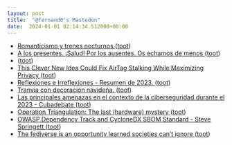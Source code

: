```yaml
---
layout: post
title:  "@fernand0's Mastodon"
date:  2024-01-01 02:14:34.512000+00:00
---
```

*  [Romanticismo y trenes nocturnos ](https://www.vozpopuli.com/opinion/romanticismo-trenes-nocturnos.htm) ([toot](https://mastodon.social/@fernand0/111678277190262104))
*  [A los presentes. ¡Salud! Por los ausentes. Os echamos de menos ](https://mastodon.social/@fernand0/111677526895777284) ([toot](https://mastodon.social/@fernand0/111677526895777284))
*  [ ](https://mastodon.social/@fernand0/111677364046933109) ([toot](https://mastodon.social/@fernand0/111677364046933109))
*  [This Clever New Idea Could Fix AirTag Stalking While Maximizing Privacy ](https://www.wired.com/story/apple-airtag-privacy-stalking-cryptographic-solution) ([toot](https://mastodon.social/@fernand0/111676398577062873))
*  [
         Reflexiones e Irreflexiones - Resumen de 2023.
       ](http://fernand0.blogalia.com//historias/7879) ([toot](https://mastodon.social/@fernand0/111676375462512354))
*  [Tranvía con decoración navideña. ](https://avecesunafoto.wordpress.com/2023/12/31/tranvia-con-decoracion-navidena) ([toot](https://mastodon.social/@fernand0/111676347627410701))
*  [Las principales amenazas en el contexto de la ciberseguridad durante el 2023 - Cubadebate ](http://www.cubadebate.cu/especiales/2023/12/27/las-principales-amenazas-en-el-contexto-de-la-ciberseguridad-durante-el-2023) ([toot](https://mastodon.social/@fernand0/111676205467283506))
*  [Operation Triangulation: The last (hardware) mystery ](https://securelist.com/operation-triangulation-the-last-hardware-mystery/111669) ([toot](https://mastodon.social/@fernand0/111676017898129900))
*  [OWASP Dependency Track and CycloneDX SBOM Standard - Steve Springett ](https://www.youtube.com/watch?v=QV2JcwHpje) ([toot](https://mastodon.social/@fernand0/111675697087541470))
*  [The fediverse is an opportunity learned societies can’t ignore ](https://blogs.lse.ac.uk/impactofsocialsciences/2023/11/30/the-fediverse-is-an-opportunity-learned-societies-cant-ignore) ([toot](https://mastodon.social/@fernand0/111675011667640530))
